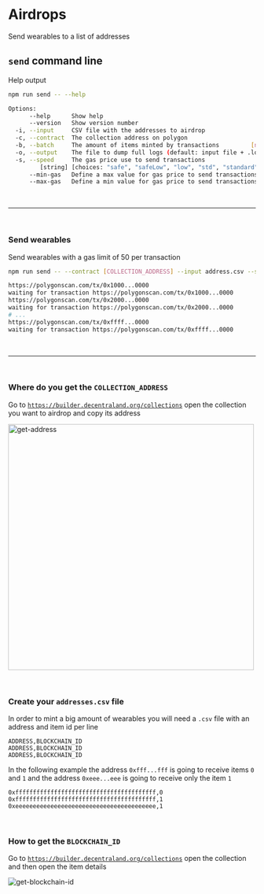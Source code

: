 # Airdrops

Send wearables to a list of addresses

## `send` command line

Help output

```bash
npm run send -- --help
```

```bash
Options:
      --help      Show help                                                       [boolean]
      --version   Show version number                                             [boolean]
  -i, --input     CSV file with the addresses to airdrop                [string] [required]
  -c, --contract  The collection address on polygon                     [string] [required]
  -b, --batch     The amount of items minted by transactions         [number] [default: 50]
  -o, --output    The file to dump full logs (default: input file + .log))         [string]
  -s, --speed     The gas price use to send transactions
         [string] [choices: "safe", "safeLow", "low", "std", "standard", "fast", "fastest"]
      --min-gas   Define a max value for gas price to send transactions            [number]
      --max-gas   Define a min value for gas price to send transactions            [number]
```

&nbsp;

---------

&nbsp;

### Send wearables

Send wearables with a gas limit of 50 per transaction

```bash
npm run send -- --contract [COLLECTION_ADDRESS] --input address.csv --speed fast --max-gas 250
```

```bash
https://polygonscan.com/tx/0x1000...0000
waiting for transaction https://polygonscan.com/tx/0x1000...0000
https://polygonscan.com/tx/0x2000...0000
waiting for transaction https://polygonscan.com/tx/0x2000...0000
# ...
https://polygonscan.com/tx/0xffff...0000
waiting for transaction https://polygonscan.com/tx/0xffff...0000
```

&nbsp;

---------

&nbsp;

### Where do you get the `COLLECTION_ADDRESS`

Go to [`https://builder.decentraland.org/collections`](https://builder.decentraland.org/collections) open the collection you want to airdrop and copy its address

<img src="../images/get-address.jpg" alt="get-address" width="500" />

&nbsp;

### Create your `addresses.csv` file

In order to mint a big amount of wearables you will need a `.csv` file with an address and item id per line

```csv
ADDRESS,BLOCKCHAIN_ID
ADDRESS,BLOCKCHAIN_ID
ADDRESS,BLOCKCHAIN_ID
```

In the following example the address `0xfff...fff` is going to receive items `0` and `1` and the address `0xeee...eee` is going to receive only the item `1`

```csv
0xffffffffffffffffffffffffffffffffffffffff,0
0xffffffffffffffffffffffffffffffffffffffff,1
0xeeeeeeeeeeeeeeeeeeeeeeeeeeeeeeeeeeeeeeee,1
```

&nbsp;

### How to get the `BLOCKCHAIN_ID`

Go to [`https://builder.decentraland.org/collections`](https://builder.decentraland.org/collections) open the collection and then open the item details

<img src="../images/get-blockchain-id.jpg" alt="get-blockchain-id"  />